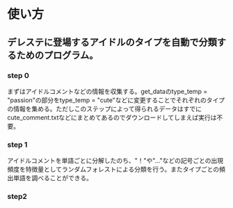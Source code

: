 # 使い方

## デレステに登場するアイドルのタイプを自動で分類するためのプログラム。  

### step 0
まずはアイドルコメントなどの情報を収集する。get_dataのtype_temp = "passion"の部分をtype_temp = "cute"などに変更することでそれぞれのタイプの情報を集める。ただしこのステップによって得られるデータはすでにcute_comment.txtなどにまとめてあるのでダウンロードしてしまえば実行は不要。

### step 1
アイドルコメントを単語ごとに分解したのち、"！"や"…"などの記号ごとの出現頻度を特徴量としてランダムフォレストによる分類を行う。またタイプごとの頻出単語を調べることができる。

### step2

